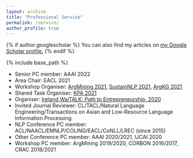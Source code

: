 ```yaml
---
layout: archive
title: "Professional Service"
permalink: /service/
author_profile: true
---
```


{% if author.googlescholar %}
  You can also find my articles on <u><a href="{{author.googlescholar}}">my Google Scholar profile</a>.</u>
{% endif %}

{% include base_path %}

- Senior PC member: AAAI 2022  
- Area Chair: EACL 2021  
- Workshop Organiser: [ArgMining 2021](https://2021.argmining.org/), [SustainNLP 2021](https://sites.google.com/view/sustainlp2021/home), [ArgKG 2021](https://argkg21.argmining.org/)  
- Shared Task Organiser: [KPA 2021](https://github.com/ibm/KPA_2021_shared_task)  
- Organiser: [Ireland WaiTALK: Path to Entrepreneurship, 2020](https://medium.com/womeninai/becoming-founders-and-ceos-path-to-entrepreneurship-waitalk-693f6e5671de)
- Invited Journal Reviewer: CL/TACL/Natural Language Engineering/Transactions on Asian and Low-Resource Language Information Processing  
- NLP Conference PC member: ACL/NAACL/EMNLP/COLING/EACL/CoNLL/LREC (since 2015)  
- Other Conference PC member: AAAI 2020/2021, IJCAI 2020  
- Workshop PC member: ArgMining 2019/2020, CORBON 2016/2017, CRAC 2018/2021


